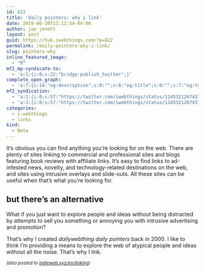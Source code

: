 ```yaml
---
id: 822
title: 'daily pointers: why i link'
date: 2019-06-30T13:12:54-04:00
author: joe jenett
layout: post
guid: https://hub.iwebthings.com/?p=822
permalink: /daily-pointers-why-i-link/
slug: pointers-why
inline_featured_image:
  - "0"
mf2_mp-syndicate-to:
  - 'a:1:{i:0;s:22:"bridgy-publish_twitter";}'
complete_open_graph:
  - 'a:7:{s:14:"og:description";s:0:"";s:8:"og:title";s:0:"";s:7:"og:type";s:0:"";s:12:"twitter:card";s:7:"summary";s:15:"twitter:creator";s:0:"";s:19:"twitter:description";s:0:"";s:8:"og:image";s:0:"";}'
mf2_syndication:
  - 'a:1:{i:0;s:57:"https://twitter.com/iwebthings/status/1145321267437940737";}'
  - 'a:1:{i:0;s:57:"https://twitter.com/iwebthings/status/1145321267437940737";}'
categories:
  - i-webthings
  - links
kind:
  - Note
---
```

It&#8217;s obvious you can find anything you&#8217;re looking for on the web. There are plenty of sites linking to commercial and professional sites and blogs featuring book reviews with affiliate links. It&#8217;s easy to find links to ad-infested news, novelty, and technology-related destinations on the web, and sites using intrusive overlays and slide-outs. All these sites can be useful when that&#8217;s what you&#8217;re looking for.

## but there&#8217;s an alternative

What if you just want to explore people and ideas without being distracted by attempts to sell you something or annoying you with intrusive advertising and promotion?

That&#8217;s why I created _dailywebthing daily pointers_ back in 2000. I like to think I&#8217;m providing a means to explore the web of atypical people and ideas without all the noise. That&#8217;s why I link.

<small><em>(also posted to <a href="https://indieweb.xyz/en/linking">indieweb.xyz/en/linking</a>)</em></small>


